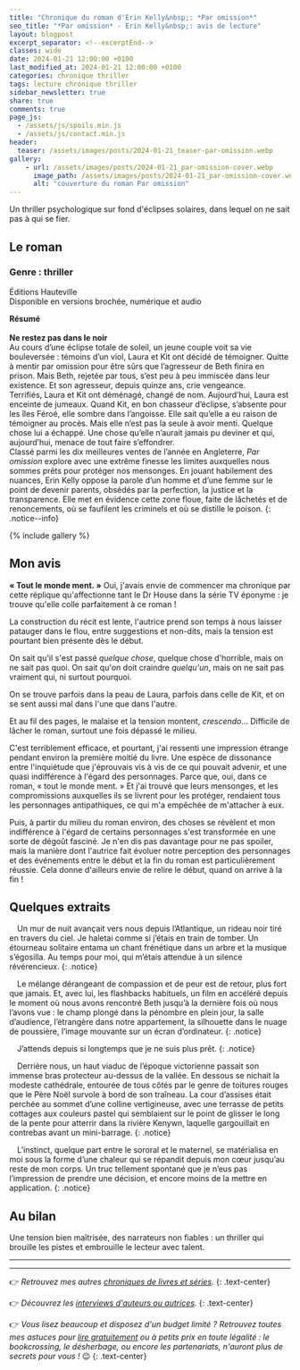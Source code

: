 ```yaml
---
title: "Chronique du roman d'Erin Kelly&nbsp;: *Par omission*"
seo_title: "*Par omission* - Erin Kelly&nbsp;: avis de lecture"
layout: blogpost
excerpt_separator: <!--excerptEnd-->
classes: wide
date: 2024-01-21 12:00:00 +0100
last_modified_at: 2024-01-21 12:00:00 +0100
categories: chronique thriller
tags: lecture chronique thriller
sidebar_newsletter: true
share: true
comments: true
page_js:
  - /assets/js/spoils.min.js
  - /assets/js/contact.min.js
header:
  teaser: /assets/images/posts/2024-01-21_teaser-par-omission.webp
gallery:
    - url: /assets/images/posts/2024-01-21_par-omission-cover.webp
      image_path: /assets/images/posts/2024-01-21_par-omission-cover.webp
      alt: "couverture du roman Par omission"
---
```


Un thriller psychologique sur fond d'éclipses solaires, dans lequel on ne sait pas à qui se fier.
<!--excerptEnd-->


## Le roman

### Genre&nbsp;: thriller

Éditions Hauteville<br />
Disponible en versions brochée, numérique et audio

**Résumé**<br /><br />
**Ne restez pas dans le noir**<br/>
Au cours d’une éclipse totale de soleil, un jeune couple voit sa vie bouleversée&nbsp;: témoins d’un viol, Laura et Kit ont décidé de témoigner. Quitte à mentir par omission pour être sûrs que l’agresseur de Beth finira en prison. Mais Beth, rejetée par tous, s’est peu à peu immiscée dans leur existence. Et son agresseur, depuis quinze ans, crie vengeance.<br/>
Terrifiés, Laura et Kit ont déménagé, changé de nom. Aujourd’hui, Laura est enceinte de jumeaux. Quand Kit, en bon chasseur d’éclipse, s’absente pour les îles Féroé, elle sombre dans l’angoisse. Elle sait qu’elle a eu raison de témoigner au procès. Mais elle n’est pas la seule à avoir menti. Quelque chose lui a échappé. Une chose qu’elle n’aurait jamais pu deviner et qui, aujourd’hui, menace de tout faire s’effondrer.<br/>
Classé parmi les dix meilleures ventes de l’année en Angleterre, *Par omission* explore avec une extrême finesse les limites auxquelles nous sommes prêts pour protéger nos mensonges. En jouant habilement des nuances, Erin Kelly oppose la parole d’un homme et d’une femme sur le point de devenir parents, obsédés par la perfection, la justice et la transparence. Elle met en évidence cette zone floue, faite de lâchetés et de renoncements, où se faufilent les criminels et où se distille le poison.
{: .notice--info}

{% include gallery %}


## Mon avis

**&laquo;&nbsp;Tout le monde ment.&nbsp;&raquo;**
Oui, j'avais envie de commencer ma chronique par cette réplique qu'affectionne tant le Dr&nbsp;House dans la série TV éponyme&nbsp;: je trouve qu'elle colle parfaitement à ce roman&nbsp;!

La construction du récit est lente, l'autrice prend son temps à nous laisser patauger dans le flou, entre suggestions et non-dits, mais la tension est pourtant bien présente dès le début.

On sait qu'il s'est passé *quelque chose*, quelque chose d'horrible, mais on ne sait pas quoi. On sait qu'on doit craindre *quelqu'un*, mais on ne sait pas vraiment qui, ni surtout pourquoi.

On se trouve parfois dans la peau de Laura, parfois dans celle de Kit, et on se sent aussi mal dans l'une que dans l'autre.

Et au fil des pages, le malaise et la tension montent, *crescendo*&hellip; Difficile de lâcher le roman, surtout une fois dépassé le milieu.

C'est terriblement efficace, et pourtant, j'ai ressenti une impression étrange pendant environ la première moitié du livre. Une espèce de dissonance entre l'inquiétude que j'éprouvais vis à vis de ce qui pouvait advenir, et une quasi indifférence à l'égard des personnages.
Parce que, oui, dans ce roman, &laquo;&nbsp;tout le monde ment.&nbsp;&raquo; Et j'ai trouvé que leurs mensonges, et les compromissions auxquelles ils se livrent pour les protéger, rendaient tous les personnages antipathiques, ce qui m'a empêchée de m'attacher à eux.

Puis, à partir du milieu du roman environ, des choses se révèlent et mon indifférence à l'égard de certains personnages s'est transformée en une sorte de dégoût fasciné. Je n'en dis pas davantage pour ne pas spoiler, mais la manière dont l'autrice fait évoluer notre perception des personnages et des événements entre le début et la fin du roman est particulièrement réussie. Cela donne d'ailleurs envie de relire le début, quand on arrive à la fin&nbsp;!


## Quelques extraits

<span style="margin-left: 1em;"></span>Un mur de nuit avançait vers nous depuis l’Atlantique, un rideau noir tiré en travers du ciel. Je haletai comme si j’étais en train de tomber. Un étourneau solitaire entama un chant frénétique dans un arbre et la musique s’égosilla. Au temps pour moi, qui m’étais attendue à un silence révérencieux.
{: .notice}

<span style="margin-left: 1em;"></span>Le mélange dérangeant de compassion et de peur est de retour, plus fort que jamais. Et, avec lui, les flashbacks habituels, un film en accéléré depuis le moment où nous avons rencontré Beth jusqu’à la dernière fois où nous l’avons vue&nbsp;: le champ plongé dans la pénombre en plein jour, la salle d’audience, l’étrangère dans notre appartement, la silhouette dans le nuage de poussière, l’image mouvante sur un écran d’ordinateur.
{: .notice}

<span style="margin-left: 1em;"></span>J’attends depuis si longtemps que je ne suis plus prêt.
{: .notice}

<span style="margin-left: 1em;"></span>Derrière nous, un haut viaduc de l’époque victorienne passait son immense bras protecteur au-dessus de la vallée. En dessous se nichait la modeste cathédrale, entourée de tous côtés par le genre de toitures rouges que le Père Noël survole à bord de son traîneau. La cour d’assises était perchée au sommet d’une colline vertigineuse, avec une terrasse de petits cottages aux couleurs pastel qui semblaient sur le point de glisser le long de la pente pour atterrir dans la rivière Kenywn, laquelle gargouillait en contrebas avant un mini-barrage.
{: .notice}

<span style="margin-left: 1em;"></span>L’instinct, quelque part entre le sororal et le maternel, se matérialisa en moi sous la forme d’une chaleur qui se répandit depuis mon cœur jusqu’au reste de mon corps. Un truc tellement spontané que je n’eus pas l’impression de prendre une décision, et encore moins de la mettre en application.
{: .notice}


## Au bilan

Une tension bien maîtrisée, des narrateurs non fiables&nbsp;: un thriller qui brouille les pistes et embrouille le lecteur avec talent.

---
---
👉 *Retrouvez mes autres [chroniques de livres et séries](/blog/tags#chronique).*
{: .text-center}

👉 *Découvrez les [interviews d'auteurs ou autrices](/blog/tags#interview).*
{: .text-center}

👉 *Vous lisez beaucoup et disposez d'un budget limité&nbsp;? Retrouvez toutes mes astuces pour [lire gratuitement](/lecture/2022/08/22/lire-gratuitement.html) ou à petits prix en toute légalité&nbsp;: le bookcrossing, le désherbage, ou encore les partenariats, n'auront plus de secrets pour vous&nbsp;!* 😉
{: .text-center}